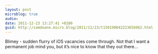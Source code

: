 ```yaml
---
layout: post
microblog: true
audio: 
date: 2011-12-23 13:27:41 +0100
guid: http://samdeane.micro.blog/2011/12/23/t150190842223656962.html
---
```

Blimey - sudden flurry of iOS vacancies come through. Not that I want a permanent job mind you, but it’s nice to know that they out there...
